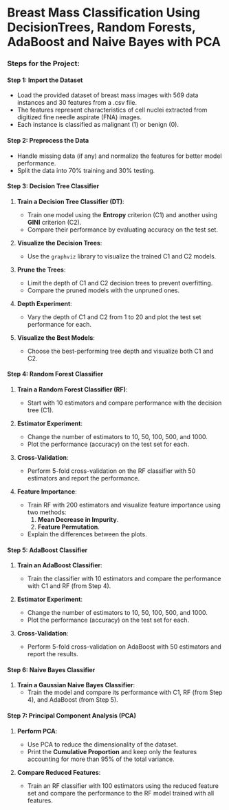 # Breast Mass Classification Using DecisionTrees, Random Forests, AdaBoost and Naive Bayes with PCA

### Steps for the Project:

#### Step 1: Import the Dataset
- Load the provided dataset of breast mass images with 569 data instances and 30 features from a .csv file.
- The features represent characteristics of cell nuclei extracted from digitized fine needle aspirate (FNA) images.
- Each instance is classified as malignant (1) or benign (0).

#### Step 2: Preprocess the Data
- Handle missing data (if any) and normalize the features for better model performance.
- Split the data into 70% training and 30% testing.

#### Step 3: Decision Tree Classifier
1. **Train a Decision Tree Classifier (DT)**:
   - Train one model using the **Entropy** criterion (C1) and another using **GINI** criterion (C2).
   - Compare their performance by evaluating accuracy on the test set.
   
2. **Visualize the Decision Trees**:
   - Use the `graphviz` library to visualize the trained C1 and C2 models.

3. **Prune the Trees**:
   - Limit the depth of C1 and C2 decision trees to prevent overfitting.
   - Compare the pruned models with the unpruned ones.

4. **Depth Experiment**:
   - Vary the depth of C1 and C2 from 1 to 20 and plot the test set performance for each.
   
5. **Visualize the Best Models**:
   - Choose the best-performing tree depth and visualize both C1 and C2.

#### Step 4: Random Forest Classifier
1. **Train a Random Forest Classifier (RF)**:
   - Start with 10 estimators and compare performance with the decision tree (C1).

2. **Estimator Experiment**:
   - Change the number of estimators to 10, 50, 100, 500, and 1000.
   - Plot the performance (accuracy) on the test set for each.

3. **Cross-Validation**:
   - Perform 5-fold cross-validation on the RF classifier with 50 estimators and report the performance.

4. **Feature Importance**:
   - Train RF with 200 estimators and visualize feature importance using two methods:
     1. **Mean Decrease in Impurity**.
     2. **Feature Permutation**.
   - Explain the differences between the plots.

#### Step 5: AdaBoost Classifier
1. **Train an AdaBoost Classifier**:
   - Train the classifier with 10 estimators and compare the performance with C1 and RF (from Step 4).

2. **Estimator Experiment**:
   - Change the number of estimators to 10, 50, 100, 500, and 1000.
   - Plot the performance (accuracy) on the test set for each.

3. **Cross-Validation**:
   - Perform 5-fold cross-validation on AdaBoost with 50 estimators and report the results.

#### Step 6: Naive Bayes Classifier
1. **Train a Gaussian Naive Bayes Classifier**:
   - Train the model and compare its performance with C1, RF (from Step 4), and AdaBoost (from Step 5).

#### Step 7: Principal Component Analysis (PCA)
1. **Perform PCA**:
   - Use PCA to reduce the dimensionality of the dataset.
   - Print the **Cumulative Proportion** and keep only the features accounting for more than 95% of the total variance.

2. **Compare Reduced Features**:
   - Train an RF classifier with 100 estimators using the reduced feature set and compare the performance to the RF model trained with all features.
